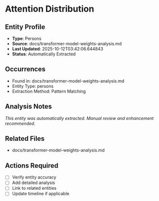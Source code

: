 # Attention Distribution

## Entity Profile
- **Type**: Persons
- **Source**: docs/transformer-model-weights-analysis.md
- **Last Updated**: 2025-10-12T03:42:06.644843
- **Status**: Automatically Extracted

## Occurrences
- Found in: docs/transformer-model-weights-analysis.md
- Entity Type: persons
- Extraction Method: Pattern Matching

## Analysis Notes
*This entity was automatically extracted. Manual review and enhancement recommended.*

## Related Files
- docs/transformer-model-weights-analysis.md

## Actions Required
- [ ] Verify entity accuracy
- [ ] Add detailed analysis
- [ ] Link to related entities
- [ ] Update timeline if applicable
